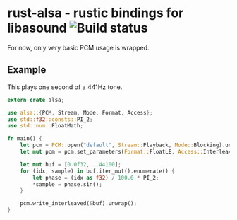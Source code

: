 # rust-alsa - rustic bindings for libasound ![Build status](https://travis-ci.org/cyndis/rust-alsa.png)

For now, only very basic PCM usage is wrapped.

## Example

This plays one second of a 441Hz tone.

```rust
extern crate alsa;

use alsa::{PCM, Stream, Mode, Format, Access};
use std::f32::consts::PI_2;
use std::num::FloatMath;

fn main() {
    let pcm = PCM::open("default", Stream::Playback, Mode::Blocking).unwrap();
    let mut pcm = pcm.set_parameters(Format::FloatLE, Access::Interleaved, 1, 44100).ok().unwrap();

    let mut buf = [0.0f32, ..44100];
    for (idx, sample) in buf.iter_mut().enumerate() {
        let phase = (idx as f32) / 100.0 * PI_2;
        *sample = phase.sin();
    }

    pcm.write_interleaved(&buf).unwrap();
}
```
